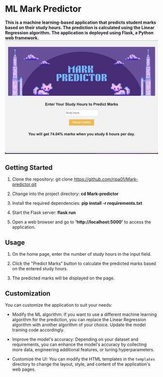 # ML Mark Predictor

**This is a machine learning-based application that predicts student marks based on their study hours. The prediction is calculated using the Linear Regression algorithm. The application is deployed using Flask, a Python web framework.**
![Mark predictor](./static/images/ss.png)

## Getting Started

1. Clone the repository:
  git clone https://github.com/ripa01/Mark-predictor.git

2. Change into the project directory:
  **cd Mark-predictor**

3. Install the required dependencies:
   **pip install -r requirements.txt**

4. Start the Flask server:
   **flask run**

5. Open a web browser and go to **'http://localhost:5000'** to access the application.

## Usage

1. On the home page, enter the number of study hours in the input field.

2. Click the "Predict Marks" button to calculate the predicted marks based on the entered study hours.

3. The predicted marks will be displayed on the page.

## Customization

You can customize the application to suit your needs:

- Modify the ML algorithm: If you want to use a different machine learning algorithm for the prediction, you can replace the Linear Regression algorithm with another algorithm of your choice. Update the model training code accordingly.

- Improve the model's accuracy: Depending on your dataset and requirements, you can enhance the model's accuracy by collecting more data, engineering additional features, or tuning hyperparameters.

- Customize the UI: You can modify the HTML templates in the `templates` directory to change the layout, style, and content of the application's web pages.

   

   
